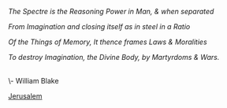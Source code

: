 <i>

The Spectre is the Reasoning Power in Man, & when separated

From Imagination and closing itself as in steel in a Ratio

Of the Things of Memory, It thence frames Laws & Moralities

To destroy Imagination, the Divine Body, by Martyrdoms & Wars.

</i>
 
<br>
\- William Blake

[Jerusalem](https://www.bartleby.com/235/307.html)
